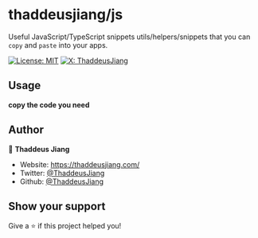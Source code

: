 # thaddeusjiang/js

Useful JavaScript/TypeScript snippets utils/helpers/snippets that you can `copy` and `paste` into your apps.

[![License: MIT](https://img.shields.io/badge/License-MIT-yellow.svg)](#)
[![X: ThaddeusJiang](https://img.shields.io/twitter/follow/ThaddeusJiang.svg?style=social)](https://twitter.com/ThaddeusJiang)

## Usage

**copy the code you need**

## Author

👤 **Thaddeus Jiang**

- Website: https://thaddeusjiang.com/
- Twitter: [@ThaddeusJiang](https://twitter.com/ThaddeusJiang)
- Github: [@ThaddeusJiang](https://github.com/ThaddeusJiang)

## Show your support

Give a ⭐️ if this project helped you!

